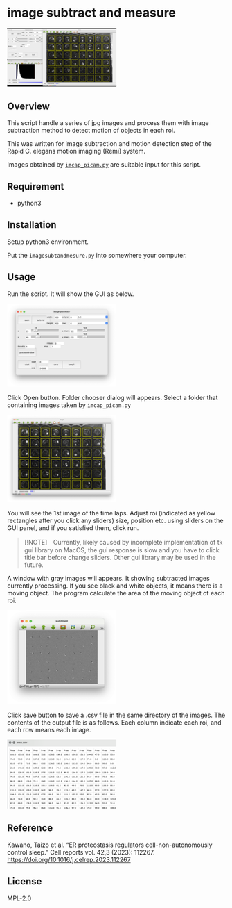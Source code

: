 # image subtract and measure

<img src = "images/imagesubtmeasure_1.png" width=50%>


## Overview
This script handle a series of jpg images and process them with image subtraction method to detect motion of objects in each roi.

This was written for image subtraction and motion detection step of the Rapid C. elegans motion imaging (Remi) system.

Images obtained by [`imcap_picam.py`](https://github.com/t3kawano/imagecapture_picam) are suitable input for this script.

## Requirement
- python3


## Installation
Setup python3 environment.

Put the `imagesubtandmesure.py` into somewhere your computer.


## Usage
Run the script. It will show the GUI as below.

<img src = "images/imagesubtmeasure_GUI.png" width=50%>

Click Open button. Folder chooser dialog will appears. Select a folder that containing images taken by `imcap_picam.py`



<img src = "images/imagesubtmeasure_rawimage.png" width=50%>

You will see the 1st image of the time laps.
Adjust roi (indicated as yellow rectangles after you click any sliders) size, position etc. using sliders on the GUI panel, and if you satisfied them, click run.


>[!NOTE]　Currently, likely caused by incomplete implementation of tk gui library on MacOS, the gui response is slow and you have to click title bar before change sliders. Other gui library may be used in the future.


A window with gray images will appears. It showing subtracted images currently processing. If you see black and white objects, it means there is a moving object. The program calculate the area of the moving object of each roi. 

<img src = "images/imagesubtmeasure_subt.png" width=50%>

Click save button to save a .csv file in the same directory of the images. The contents of the output file is as follows. Each column indicate each roi, and each row means each image.

<img src = "images/area.png" width=50%>


<!-- 
## Note
## Features 
## Author -->

## Reference
Kawano, Taizo et al. “ER proteostasis regulators cell-non-autonomously control sleep.” Cell reports vol. 42,3 (2023): 112267. https://doi.org/10.1016/j.celrep.2023.112267

## License
MPL-2.0
